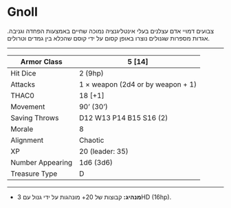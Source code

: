 # Gnoll

צבועים דמויי אדם עצלנים בעלי אינטליגנציה נמוכה שחיים באמצעות הפחדה וגניבה. אגדות מספרות שגנולים נוצרו באופן קסום על ידי קוסם שהכלא בין גמדים וטרולים.

------

| Armor Class     | 5 [14]                            |
| ---------------- | --------------------------------- |
| Hit Dice         | 2 (9hp)                           |
| Attacks          | 1 × weapon (2d4 or by weapon + 1) |
| THAC0            | 18 [+1]                           |
| Movement         | 90’ (30’)                         |
| Saving Throws    | D12 W13 P14 B15 S16 (2)           |
| Morale           | 8                                 |
| Alignment        | Chaotic                           |
| XP               | 20 (leader: 35)                   |
| Number Appearing | 1d6 (3d6)                         |
| Treasure Type    | D                                 |

------

- **מנהיג:** קבוצות של 20+ מונהגות על ידי גנול עם 3HD (16hp).